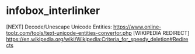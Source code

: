# infobox_interlinker

[NEXT] Decode/Unescape Unicode Entities: https://www.online-toolz.com/tools/text-unicode-entities-convertor.php
[WIKIPEDIA REDIRECT] https://en.wikipedia.org/wiki/Wikipedia:Criteria_for_speedy_deletion#Redirects
